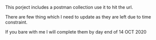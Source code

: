 This porject includes a postman collection use it to hit the url.

There are few thing which I need to update as they are left due to time constraint.

If you bare with me I will complete them by day end of 14 OCT 2020
